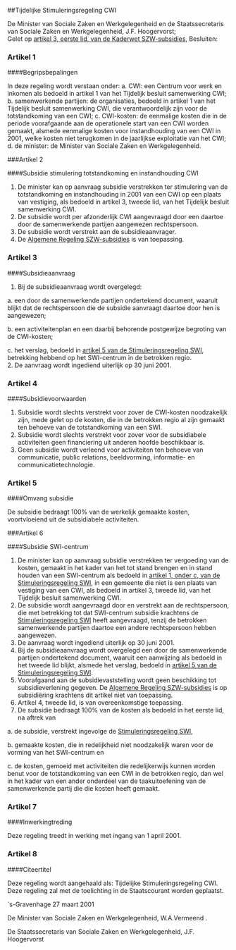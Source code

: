 <meta http-equiv='Content-Type' content='text/html; charset=utf-8' />

##Tijdelijke Stimuleringsregeling CWI

De Minister van Sociale Zaken en Werkgelegenheid en de Staatssecretaris van Sociale Zaken en Werkgelegenheid, J.F. Hoogervorst;  
Gelet op [artikel 3, eerste lid, van de Kaderwet SZW-subsidies](../../../../../wet/kaderwet/szw-subsidies/BWBR0008754/README.md),
Besluiten:     

### Artikel  1  

####Begripsbepalingen

In deze regeling wordt verstaan onder: a.  CWI:   een Centrum voor werk en inkomen als bedoeld in artikel 1 van het Tijdelijk besluit samenwerking CWI;  b. samenwerkende partijen:   de organisaties, bedoeld in artikel 1 van het Tijdelijk besluit samenwerking CWI, die verantwoordelijk zijn voor de totstandkoming van een CWI;  c. CWI-kosten:    de eenmalige kosten die in de periode voorafgaande aan de operationele start van een CWI worden gemaakt, alsmede eenmalige kosten voor instandhouding van een CWI in 2001, welke kosten niet terugkomen in de jaarlijkse exploitatie van het CWI;  d.  de minister:   de Minister van Sociale Zaken en Werkgelegenheid.    

###Artikel 2 

####Subsidie stimulering totstandkoming en instandhouding CWI

1. De minister kan op aanvraag subsidie verstrekken ter stimulering van de totstandkoming en instandhouding in 2001 van een CWI op een plaats van vestiging, als bedoeld in artikel 3, tweede lid, van het Tijdelijk besluit samenwerking CWI.
2. De subsidie wordt per afzonderlijk CWI aangevraagd door een daartoe door de samenwerkende partijen aangewezen rechtspersoon.
3. De subsidie wordt verstrekt aan de subsidieaanvrager.
4. De [Algemene Regeling SZW-subsidies](../../../../../ministeriele-regeling/algemene/regeling/szw-subsidies/BWBR0009211/README.md) is van toepassing. 

### Artikel  3  

####Subsidieaanvraag

1.  Bij de subsidieaanvraag wordt overgelegd: 

a.  een door de samenwerkende partijen ondertekend document, waaruit blijkt dat de rechtspersoon die de subsidie aanvraagt daartoe door hen is aangewezen; 

b.  een activiteitenplan en een daarbij behorende postgewijze begroting van de CWI-kosten; 

c.  het verslag, bedoeld in [artikel 5 van de Stimuleringsregeling SWI](../../../../../ministeriele-regeling/stimuleringsregeling/swi/BWBR0009210/README.md), betrekking hebbend op het SWI-centrum in de betrokken regio.    
2.  De aanvraag wordt ingediend uiterlijk op 30 juni 2001.   

### Artikel  4  

####Subsidievoorwaarden

1.  Subsidie wordt slechts verstrekt voor zover de CWI-kosten noodzakelijk zijn, mede gelet op de kosten, die in de betrokken regio al zijn gemaakt ten behoeve van de totstandkoming van een SWI.   
2.  Subsidie wordt slechts verstrekt voor zover voor de subsidiabele activiteiten geen financiering uit anderen hoofde beschikbaar is.   
3.  Geen subsidie wordt verleend voor activiteiten ten behoeve van communicatie, public relations, beeldvorming, informatie- en communicatietechnologie.   

### Artikel  5  

####Omvang subsidie

De subsidie bedraagt 100% van de werkelijk gemaakte kosten, voortvloeiend uit de subsidiabele activiteiten.  

###Artikel 6 

####Subsidie SWI-centrum

1. De minister kan op aanvraag subsidie verstrekken ter vergoeding van de kosten, gemaakt in het kader van het tot stand brengen en in stand houden van een SWI-centrum als bedoeld in [artikel 1, onder c, van de Stimuleringsregeling SWI](../../../../../ministeriele-regeling/stimuleringsregeling/swi/BWBR0009210/README.md), in een gemeente die niet is een plaats van vestiging van een CWI, als bedoeld in artikel 3, tweede lid, van het Tijdelijk besluit samenwerking CWI.
2. De subsidie wordt aangevraagd door en verstrekt aan de rechtspersoon, die met betrekking tot dat SWI-centrum subsidie krachtens de [Stimuleringsregeling SWI](../../../../../ministeriele-regeling/stimuleringsregeling/swi/BWBR0009210/README.md) heeft aangevraagd, tenzij de betrokken samenwerkende partijen daartoe een andere rechtspersoon hebben aangewezen.
3. De aanvraag wordt ingediend uiterlijk op 30 juni 2001.
4. Bij de subsidieaanvraag wordt overgelegd een door de samenwerkende partijen ondertekend document, waaruit een aanwijzing als bedoeld in het tweede lid blijkt, alsmede het verslag, bedoeld in [artikel 5 van de Stimuleringsregeling SWI](../../../../../ministeriele-regeling/stimuleringsregeling/swi/BWBR0009210/README.md).
5. Voorafgaand aan de subsidievaststelling wordt geen beschikking tot subsidieverlening gegeven. De [Algemene Regeling SZW-subsidies](../../../../../ministeriele-regeling/algemene/regeling/szw-subsidies/BWBR0009211/README.md) is op subsidiëring krachtens dit artikel niet van toepassing.
6. Artikel 4, tweede lid, is van overeenkomstige toepassing.
7. De subsidie bedraagt 100% van de kosten als bedoeld in het eerste lid, na aftrek van

a. de subsidie, verstrekt ingevolge de [Stimuleringsregeling SWI](../../../../../ministeriele-regeling/stimuleringsregeling/swi/BWBR0009210/README.md),

b. gemaakte kosten, die in redelijkheid niet noodzakelijk waren voor de vorming van het SWI-centrum en

c. de kosten, gemoeid met activiteiten die redelijkerwijs kunnen worden benut voor de totstandkoming van een CWI in de betrokken regio, dan wel in het kader van een ander onderdeel van de taakuitoefening van de samenwerkende partij die die kosten heeft gemaakt. 

### Artikel  7  

####Inwerkingtreding

Deze regeling treedt in werking met ingang van 1 april 2001.  

### Artikel  8  

####Citeertitel

Deze regeling wordt aangehaald als: Tijdelijke Stimuleringsregeling CWI. 
Deze regeling zal met de toelichting in de Staatscourant worden geplaatst.   

`s-Gravenhage 
27 maart 2001    

De 
Minister van Sociale Zaken en Werkgelegenheid, 
W.A.Vermeend . 

De 
Staatssecretaris van Sociale Zaken en Werkgelegenheid, 
J.F. Hoogervorst      
